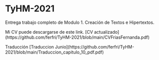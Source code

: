 # TyHM-2021
<p>
Entrega trabajo completo de Modulo 1. Creación de Textos e Hipertextos.
<p>
Mi CV puede descargarse de este link.
[CV actualizado](https://github.com/ferfri/TyHM-2021/blob/main/CVFriasFernanda.pdf)
<p>
Traducción 
[Traduccion Junio](https://github.com/ferfri/TyHM-2021/blob/main/Traduccion_capitulo_10_pdf.pdf)

    

